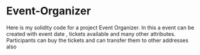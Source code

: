 # Event-Organizer
Here is my solidity code for a project Event Organizer. In this a event can be created with event date , tickets available and many other attributes. Participants can buy the tickets and can transfer them to other addresses also
